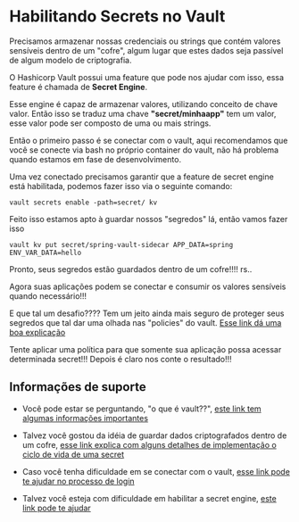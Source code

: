 # Habilitando Secrets no Vault

Precisamos armazenar nossas credenciais ou strings que contém valores sensíveis dentro de um
"cofre", algum lugar que estes dados seja passível de algum modelo de criptografia.

O Hashicorp Vault possui uma feature que pode nos ajudar com isso, essa feature é chamada
de **Secret Engine**.

Esse engine é capaz de armazenar valores, utilizando conceito de chave valor. Então
isso se traduz uma chave **"secret/minhaapp"** tem um valor, esse valor pode ser composto de uma 
ou mais strings.

Então o primeiro passo é se conectar com o vault, aqui recomendamos que você se conecte via bash no 
próprio container do vault, não há problema quando estamos em fase de desenvolvimento.

Uma vez conectado precisamos garantir que a feature de secret engine está habilitada, podemos fazer
isso via o seguinte comando:

```shell script
vault secrets enable -path=secret/ kv
```

Feito isso estamos apto à guardar nossos "segredos" lá, então vamos fazer isso

```shell script
vault kv put secret/spring-vault-sidecar APP_DATA=spring ENV_VAR_DATA=hello
``` 

Pronto, seus segredos estão guardados dentro de um cofre!!!! rs..

Agora suas aplicações podem se conectar e consumir os valores sensíveis quando necessário!!!

E que tal um desafio???? Tem um jeito ainda mais seguro de proteger seus segredos
que tal dar uma olhada nas "policies" do vault. [Esse link dá uma boa explicação](https://www.vaultproject.io/docs/concepts/policies)

Tente aplicar uma política para que somente sua aplicação possa acessar determinada secret!!! Depois é claro
nos conte o resultado!!!

## Informações de suporte

* Você pode estar se perguntando, "o que é vault??", [este link tem algumas informações importantes](https://www.vaultproject.io/)

* Talvez você gostou da idéia de guardar dados criptografados dentro de um cofre, [esse link explica
com alguns detalhes de implementação o ciclo de vida de uma secret](https://www.vaultproject.io/docs/secrets)

* Caso você tenha dificuldade em se conectar com o vault, [esse link pode te ajudar no processo de login](https://www.vaultproject.io/docs/commands/login)

* Talvez você esteja com dificuldade em habilitar a secret engine, [este link pode te ajudar](https://www.vaultproject.io/docs/commands/secrets/enable)